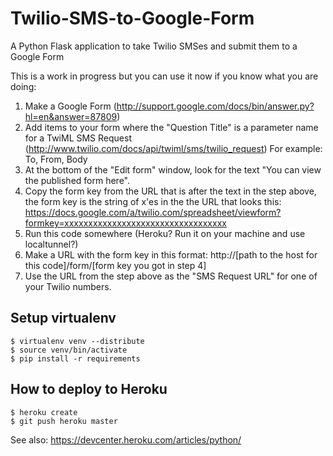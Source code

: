 # Twilio-SMS-to-Google-Form

A Python Flask application to take Twilio SMSes and submit them to a Google Form

This is a work in progress but you can use it now if you know what you are doing:

1. Make a Google Form (http://support.google.com/docs/bin/answer.py?hl=en&answer=87809)
2. Add items to your form where the "Question Title" is a parameter name for a TwiML SMS Request (http://www.twilio.com/docs/api/twiml/sms/twilio_request) For example: To, From, Body
3. At the bottom of the "Edit form" window, look for the text "You can view the published form here". 
4. Copy the form key from the URL that is after the text in the step above, the form key is the string of x'es in the the URL that looks this: https://docs.google.com/a/twilio.com/spreadsheet/viewform?formkey=xxxxxxxxxxxxxxxxxxxxxxxxxxxxxxxxxx
5. Run this code somewhere (Heroku? Run it on your machine and use localtunnel?)
6. Make a URL with the form key in this format: http://[path to the host for this code]/form/[form key you got in step 4]
7. Use the URL from the step above as the "SMS Request URL" for one of your Twilio numbers.

## Setup virtualenv

    $ virtualenv venv --distribute
    $ source venv/bin/activate
    $ pip install -r requirements

## How to deploy to Heroku

    $ heroku create
    $ git push heroku master

See also: https://devcenter.heroku.com/articles/python/
